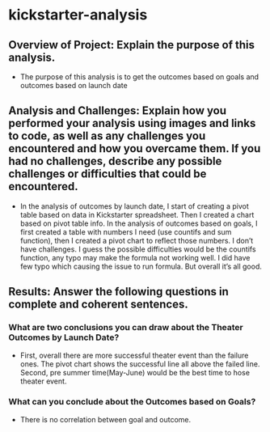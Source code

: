 # kickstarter-analysis

## Overview of Project: Explain the purpose of this analysis.
* The purpose of this analysis is to get the outcomes based on goals and outcomes based on launch date


## Analysis and Challenges: Explain how you performed your analysis using images and links to code, as well as any challenges you encountered and how you overcame them. If you had no challenges, describe any possible challenges or difficulties that could be encountered.

* In the analysis of outcomes by launch date, I start of creating a pivot table based on data in Kickstarter spreadsheet.  Then I created a chart based on pivot table info. In the analysis of outcomes based on goals, I first created a table with numbers I need (use countifs and sum function), then I created a pivot chart to reflect those numbers. 
I don’t have challenges. I guess the possible difficulties would be the countifs function, any typo may make the formula not working well. I did have few typo which causing the issue to run formula. But overall it’s all good. 

## Results: Answer the following questions in complete and coherent sentences.
### What are two conclusions you can draw about the Theater Outcomes by Launch Date?

* First, overall there are more successful theater event than the failure ones.  The pivot chart shows the successful line all above the failed line. 
Second, pre summer time(May-June) would be the best time to hose theater event. 

### What can you conclude about the Outcomes based on Goals?
* There is no correlation between goal and outcome. 
